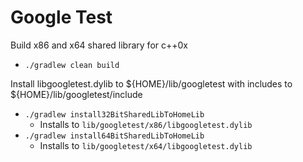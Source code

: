 
# Google Test #

Build x86 and x64 shared library for c++0x
  * `./gradlew clean build`

Install libgoogletest.dylib to ${HOME}/lib/googletest with includes to ${HOME}/lib/googletest/include

  * `./gradlew install32BitSharedLibToHomeLib`
    * Installs to `lib/googletest/x86/libgoogletest.dylib`
  * `./gradlew install64BitSharedLibToHomeLib`
    * Installs to `lib/googletest/x64/libgoogletest.dylib`

